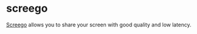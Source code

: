 screego
=======

[Screego][1] allows you to share your screen with good quality and low latency.

[1]: https://screego.net/
